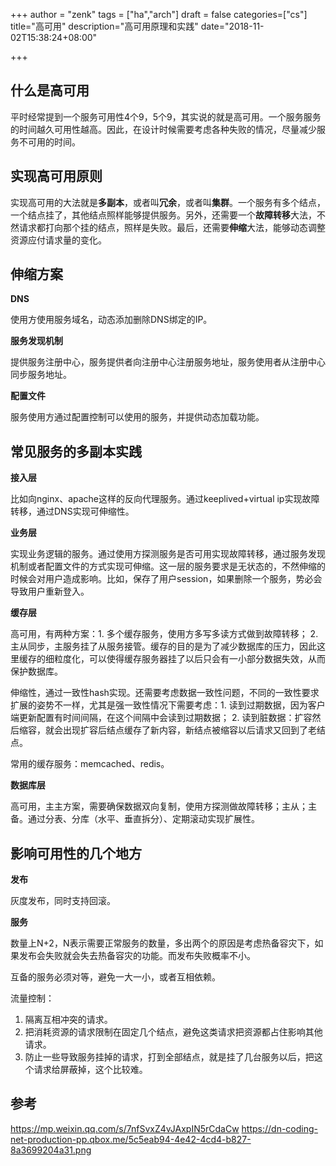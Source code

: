 +++
author = "zenk"
tags = ["ha","arch"]
draft = false
categories=["cs"]
title="高可用"
description="高可用原理和实践"
date="2018-11-02T15:38:24+08:00"

+++

## 什么是高可用

平时经常提到一个服务可用性4个9，5个9，其实说的就是高可用。一个服务服务的时间越久可用性越高。因此，在设计时候需要考虑各种失败的情况，尽量减少服务不可用的时间。

## 实现高可用原则

实现高可用的大法就是**多副本**，或者叫**冗余**，或者叫**集群**。一个服务有多个结点，一个结点挂了，其他结点照样能够提供服务。另外，还需要一个**故障转移**大法，不然请求都打向那个挂的结点，照样是失败。最后，还需要**伸缩**大法，能够动态调整资源应付请求量的变化。

## 伸缩方案

**DNS**

使用方使用服务域名，动态添加删除DNS绑定的IP。

**服务发现机制**

提供服务注册中心，服务提供者向注册中心注册服务地址，服务使用者从注册中心同步服务地址。

**配置文件**

服务使用方通过配置控制可以使用的服务，并提供动态加载功能。

## 常见服务的多副本实践

**接入层**

比如向nginx、apache这样的反向代理服务。通过keeplived+virtual ip实现故障转移，通过DNS实现可伸缩性。

**业务层**

实现业务逻辑的服务。通过使用方探测服务是否可用实现故障转移，通过服务发现机制或者配置文件的方式实现可伸缩。这一层的服务要求是无状态的，不然伸缩的时候会对用户造成影响。比如，保存了用户session，如果删除一个服务，势必会导致用户重新登入。

**缓存层**

高可用，有两种方案：1. 多个缓存服务，使用方多写多读方式做到故障转移； 2. 主从同步，主服务挂了从服务接管。缓存的目的是为了减少数据库的压力，因此这里缓存的细粒度化，可以使得缓存服务器挂了以后只会有一小部分数据失效，从而保护数据库。

伸缩性，通过一致性hash实现。还需要考虑数据一致性问题，不同的一致性要求扩展的姿势不一样，尤其是强一致性情况下需要考虑：1. 读到过期数据，因为客户端更新配置有时间间隔，在这个间隔中会读到过期数据； 2. 读到脏数据：扩容然后缩容，就会出现扩容后结点缓存了新内容，新结点被缩容以后请求又回到了老结点。

常用的缓存服务：memcached、redis。

**数据库层**

高可用，主主方案，需要确保数据双向复制，使用方探测做故障转移；主从；主备。通过分表、分库（水平、垂直拆分）、定期滚动实现扩展性。

## 影响可用性的几个地方

**发布**

灰度发布，同时支持回滚。

**服务**

数量上N+2，N表示需要正常服务的数量，多出两个的原因是考虑热备容灾下，如果发布会失败就会失去热备容灾的功能。而发布失败概率不小。

互备的服务必须对等，避免一大一小，或者互相依赖。

流量控制：
1. 隔离互相冲突的请求。
2. 把消耗资源的请求限制在固定几个结点，避免这类请求把资源都占住影响其他请求。
3. 防止一些导致服务挂掉的请求，打到全部结点，就是挂了几台服务以后，把这个请求给屏蔽掉，这个比较难。

## 参考

https://mp.weixin.qq.com/s/7nfSvxZ4vJAxpIN5rCdaCw
https://dn-coding-net-production-pp.qbox.me/5c5eab94-4e42-4cd4-b827-8a3699204a31.png


